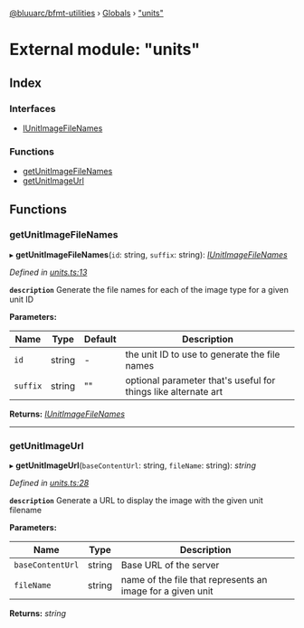 [@bluuarc/bfmt-utilities](../README.md) › [Globals](../globals.md) › ["units"](_units_.md)

# External module: "units"

## Index

### Interfaces

* [IUnitImageFileNames](../interfaces/_units_.iunitimagefilenames.md)

### Functions

* [getUnitImageFileNames](_units_.md#getunitimagefilenames)
* [getUnitImageUrl](_units_.md#getunitimageurl)

## Functions

###  getUnitImageFileNames

▸ **getUnitImageFileNames**(`id`: string, `suffix`: string): *[IUnitImageFileNames](../interfaces/_units_.iunitimagefilenames.md)*

*Defined in [units.ts:13](https://github.com/BluuArc/bfmt-utilities/blob/79f412a/src/units.ts#L13)*

**`description`** Generate the file names for each of the image type for a given unit ID

**Parameters:**

Name | Type | Default | Description |
------ | ------ | ------ | ------ |
`id` | string | - | the unit ID to use to generate the file names |
`suffix` | string | "" | optional parameter that's useful for things like alternate art  |

**Returns:** *[IUnitImageFileNames](../interfaces/_units_.iunitimagefilenames.md)*

___

###  getUnitImageUrl

▸ **getUnitImageUrl**(`baseContentUrl`: string, `fileName`: string): *string*

*Defined in [units.ts:28](https://github.com/BluuArc/bfmt-utilities/blob/79f412a/src/units.ts#L28)*

**`description`** Generate a URL to display the image with the given unit filename

**Parameters:**

Name | Type | Description |
------ | ------ | ------ |
`baseContentUrl` | string | Base URL of the server |
`fileName` | string | name of the file that represents an image for a given unit  |

**Returns:** *string*
